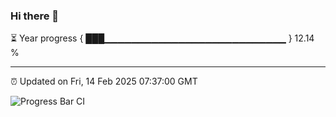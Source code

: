 ### Hi there 👋

⏳ Year progress { ███▁▁▁▁▁▁▁▁▁▁▁▁▁▁▁▁▁▁▁▁▁▁▁▁▁▁▁ } 12.14 %

---

⏰ Updated on Fri, 14 Feb 2025 07:37:00 GMT

![Progress Bar CI](https://github.com/IshwaranRudhara/GIT-ACTION/workflows/Progress%20Bar%20CI/badge.svg)
